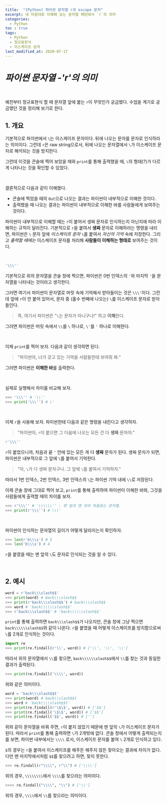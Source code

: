 ```yaml
---
title:  "[Python] 파이썬 문자열 r과 escape 문자"
excerpt: 내 마음대로 이해해 보는 문자열 패턴에서 `r`의 의미
categories:
  - Python
toc : true
tags:
  - Python
  - 정규표현식
  - 이스케이프 문자
last_modified_at: 2020-07-17
---
```






# _파이썬 문자열 -'r'의 의미_

<br>

 예전부터 정규표현식 할 때 문자열 앞에 붙는 `r`이 무엇인가 궁금했다.  수업을 계기로 궁금했던 것을 정리해 보기로 한다.



## 1. 개요



 기본적으로 파이썬에서 `\`는 이스케이프 문자이다. 뒤에 나오는 문자를 문자로 인식하라는 의미이다. 그런데 `r`은 raw string으로서, 뒤에 나오는 문자열에서 `\`가 이스케이프 문자로 해석되는 것을 방지한다.

 그런데 이것을 콘솔에 찍어 보았을 때와 `print`를 통해 출력했을 때, `\`의 형태(?)가 다르게 나타나는 것을 확인할 수 있었다.

<br>

 결론적으로 다음과 같이 이해했다.

* 콘솔에 찍었을 때의 `Out`으로 나오는 결과는 파이썬이 내부적으로 이해한 것이다.
* 출력했을 때 나오는 결과는 파이썬이 내부적으로 이해한 바를 사람들에게 보여주는 것이다.

 파이썬이 내부적으로 이해할 때는 `r`이 붙어서 생짜 문자로 인식하는지 아닌지에 따라 이해하는 규칙이 달라진다. 기본적으로 `r`을 붙여서 **생짜** 문자로 이해하라는 명령을 내리면, 파이썬은 `\` 문자 앞에 *이스케이프 문자* `\`를 붙여서 *자신의 기억* 속에 저장한다. 그리고 *출력할 때에는* 이스케이프 문자를 처리해 **사람들이 이해하는 형태로** 보여주는 것이다.

<br>



```python
'\\\''
```

 기본적으로 위의 문자열을 콘솔 창에 찍으면, 파이썬은 0번 인덱스의 `'`와 마지막 `'`을 문자열을 나타내는 것이라고 생각한다.

 그러면 여기서 파이썬이 문자열로 머릿 속에 기억해서 받아들이는 것은 `\\\'`이다. 그런데 앞에 `r`이 안 붙어 있어서, 문자 중 (홀수 번째에 나오는) `\`를 이스케이프 문자로 받아 들인다. 

> 즉, 여기서 파이썬은 "`\`는 문자가 아니구나!" 하고 **이해**한다.

 그러면 파이썬은 머릿 속에서 `\\`를 `\` 하나로, `\'`를 `'` 하나로 이해한다. 

<br>

이제 `print`를 찍어 보자. 다음과 같이 생각하면 된다.

> "파이썬아, 너가 갖고 있는 기억을 사람들한테 보여줘 봐."

 그러면 파이썬은 **이해한 바**를 출력한다. 

<br>

실제로 실행해서 차이를 비교해 보자.

```python
>>> '\\\'' # '\\''
>>> print('\\\'') # \'
```

<br>

 이제 `r`을 사용해 보자. 파이썬한테 다음과 같은 명령을 내린다고 생각하자.

> "파이썬아, `r`이 붙으면 그 다음에 나오는 모든 건 다 **생짜** 문자야."

```python
r'\\\''
```

 `r`이 붙었으니까, 처음과 끝 `'` 안에 있는 모든 게 다 **생짜** 문자가 된다. 생짜 문자가 되면, 파이썬은 내부적으로 그 앞에 `\`를 붙여서 기억한다.

> "아, `\`가 다 생짜 문자구나. 그 앞에 `\`를 붙여서 기억하자."

 따라서 1번 인덱스, 2번 인덱스, 3번 인덱스의 `\`는 파이썬 기억 내에 `\\`로 저장된다. 

 이제 콘솔 창에 그대로 찍어 보고, `print`를 통해 출력하여 파이썬이 이해한 바와, 그것을 사람들에게 출력할 때의 차이를 보자. 

 ```python
>>> r'\\\'' # '\\\\\\'' : 맨 앞과 맨 뒤의 따옴표는 문자열.
>>> print(r'\\\'') # \\\'
 ```

<br>

 파이썬이 인식하는 문자열의 길이가 어떻게 달라지는지 확인하자.

 ```python
>>> len(r'b\\\s') # 5
>>> len('b\\\s') # 4
 ```

 `r`을 붙였을 때는 맨 앞의 `\`도 문자로 인식되는 것을 알 수 있다.

<br>



## 2. 예시



```python
word = r'back\\\slash$$'
>>> print(word) # back\\\slash$$
>>> print(r'back\\\slash$$') # back\\\slash$$
>>> word # 'back\\\\\\slash$$'
>>> r'back\\\slash$$' # 'back\\\\\\slash$$'
```

 `print`를 통해 출력하면 `back\\\slash$$`가 나오지만, 콘솔 창에 그냥 찍으면 `back\\\\\\slash$$`와 같이 나온다.  `r`을 붙였을 때 어떻게 이스케이프를 방지함으로써 `\`를 2개로 인식하는 것이다.



```python
import re
>>> print(re.findall(r'\\', word)) # ['\\', '\\', '\\']
```

 따라서 위의 문자열에서 `\\`를 찾으면, `back\\\\\\slash$$`에서 `\\`를 찾는 것과 동일한 결과가 출력된다.

```python
>>> print(re.findall('\\\\', word))
```

 위와 같은 의미이다.



```python
word = 'back\\\slash$$t'
>>> print(word) # back\\slash$$t
>>> word # 'back\\\\slash$$t'
>>> print(re.findall(r'\$\$', word)) # ['$$']
>>> print(re.findall('\$\$', word)) # ['$$']
>>> print(re.findall('$$', word)) # ['']
```

 위와 같이 문자열을 바꿔 주면, `r`이 붙지 않았기 때문에 맨 앞의 `\`가 이스케이프 문자가 된다. 따라서 `print`를 통해 출력하면 `\`가 2개밖에 없다. 콘솔 창에서 어떻게 출력되는지를 보면, 파이썬 내부에서는 `\\\\` 로서, 이스케이프 문자를 붙여 `\` 2개로 인식하고 있다.

 `$`의 경우는 `r`을 붙여서 이스케이프를 해주든 해주지 않든 찾아오는 결과에 차이가 없다. 다만 맨 마지막에서처럼 `$$`를 찾으려고 하면, 찾지 못한다.

```python
>>> re.findall(r"\\\\", r"\\") # ['\\\\']
```

 위의 경우, `\\\\\\\\`에서 `\\\\`를 찾으라는 의미이다.

```python
>>>> re.findall("\\\\", "\\") # ['\\']
```

 위의 경우, `\\\\`에서 `\\`를 찾으라는 의미이다.



 